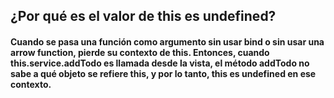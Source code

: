 ## ¿Por qué es el valor de this es undefined?

#### Cuando se pasa una función como argumento sin usar bind o sin usar una arrow function, pierde su contexto de this. Entonces, cuando this.service.addTodo es llamada desde la vista, el método addTodo no sabe a qué objeto se refiere this, y por lo tanto, this es undefined en ese contexto.

